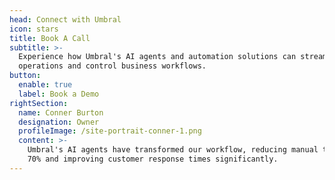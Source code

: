 ```yaml
---
head: Connect with Umbral
icon: stars
title: Book A Call
subtitle: >-
  Experience how Umbral's AI agents and automation solutions can streamline your
  operations and control business workflows.
button:
  enable: true
  label: Book a Demo
rightSection:
  name: Conner Burton
  designation: Owner
  profileImage: /site-portrait-conner-1.png
  content: >-
    Umbral's AI agents have transformed our workflow, reducing manual tasks by
    70% and improving customer response times significantly.
---
```

